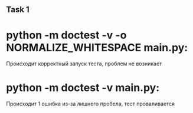 ## Task 1
# python -m doctest -v -o NORMALIZE_WHITESPACE main.py:
Происходит корректный запуск теста, проблем не возникает
# python -m doctest -v main.py:
Происходит 1 ошибка из-за лишнего пробела, тест проваливается
